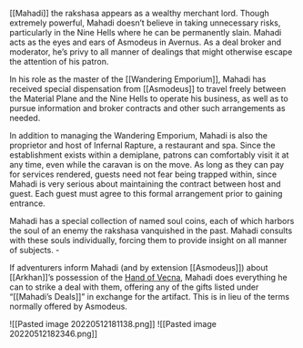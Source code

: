 [[Mahadi]] the rakshasa appears as a wealthy merchant lord. Though extremely powerful, Mahadi doesn’t believe in taking unnecessary risks, particularly in the Nine Hells where he can be permanently slain. Mahadi acts as the eyes and ears of Asmodeus in Avernus. As a deal broker and moderator, he’s privy to all manner of dealings that might otherwise escape the attention of his patron.

In his role as the master of the [[Wandering Emporium]], Mahadi has received special dispensation from [[Asmodeus]] to travel freely between the Material Plane and the Nine Hells to operate his business, as well as to pursue information and broker contracts and other such arrangements as needed.

In addition to managing the Wandering Emporium, Mahadi is also the proprietor and host of Infernal Rapture, a restaurant and spa. Since the establishment exists within a demiplane, patrons can comfortably visit it at any time, even while the caravan is on the move. As long as they can pay for services rendered, guests need not fear being trapped within, since Mahadi is very serious about maintaining the contract between host and guest. Each guest must agree to this formal arrangement prior to gaining entrance.

Mahadi has a special collection of named soul coins, each of which harbors the soul of an enemy the rakshasa vanquished in the past. Mahadi consults with these souls individually, forcing them to provide insight on all manner of subjects.
	-

If adventurers inform Mahadi (and by extension [[Asmodeus]]) about [[Arkhan]]’s possession of the [Hand of Vecna](https://www.dndbeyond.com/magic-items/11114-hand-of-vecna), Mahadi does everything he can to strike a deal with them, offering any of the gifts listed under “[[Mahadi’s Deals]]” in exchange for the artifact. This is in lieu of the terms normally offered by Asmodeus.

![[Pasted image 20220512181138.png]]
![[Pasted image 20220512182346.png]]